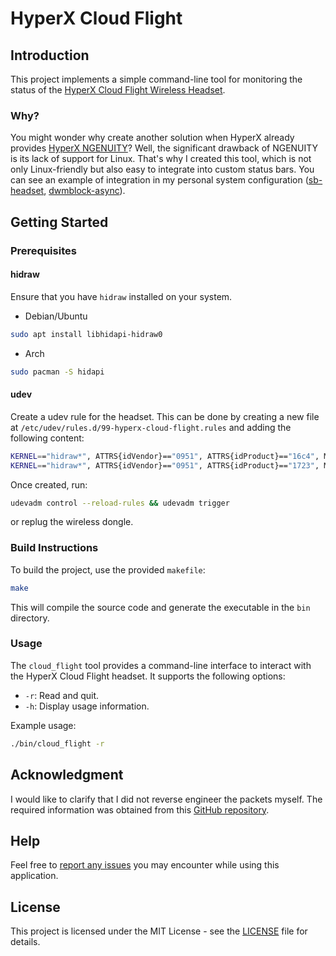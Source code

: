 # HyperX Cloud Flight

## Introduction

This project implements a simple command-line tool for monitoring the status of the [HyperX Cloud Flight Wireless Headset](https://hyperx.com/products/hyperx-cloud-flight?variant=41031691403421).

### Why?

You might wonder why create another solution when HyperX already provides [HyperX NGENUITY](https://hyperx.com/pages/ngenuity)? Well, the significant drawback of NGENUITY is its lack of support for Linux. That's why I created this tool, which is not only Linux-friendly but also easy to integrate into custom status bars. You can see an example of integration in my personal system configuration ([sb-headset](https://github.com/AkamQadiri/dotfiles/blob/master/.local/bin/sb-headset), [dwmblock-async](https://github.com/AkamQadiri/dwmblocks-async/blob/main/config.h)).

## Getting Started

### Prerequisites

#### hidraw

Ensure that you have `hidraw` installed on your system.

- Debian/Ubuntu

```bash
sudo apt install libhidapi-hidraw0
```

- Arch

```bash
sudo pacman -S hidapi
```

#### udev

Create a udev rule for the headset.
This can be done by creating a new file at `/etc/udev/rules.d/99-hyperx-cloud-flight.rules` and adding the following content:

```bash
KERNEL=="hidraw*", ATTRS{idVendor}=="0951", ATTRS{idProduct}=="16c4", MODE="0666"
KERNEL=="hidraw*", ATTRS{idVendor}=="0951", ATTRS{idProduct}=="1723", MODE="0666"
```

Once created, run:

```bash
udevadm control --reload-rules && udevadm trigger
```

or replug the wireless dongle.

### Build Instructions

To build the project, use the provided `makefile`:

```bash
make
```

This will compile the source code and generate the executable in the `bin` directory.

### Usage

The `cloud_flight` tool provides a command-line interface to interact with the HyperX Cloud Flight headset. It supports the following options:

- `-r`: Read and quit.
- `-h`: Display usage information.

Example usage:

```bash
./bin/cloud_flight -r
```

## Acknowledgment

I would like to clarify that I did not reverse engineer the packets myself. The required information was obtained from this [GitHub repository](https://github.com/kondinskis/hyperx-cloud-flight).

## Help

Feel free to [report any issues](https://github.com/AkamQadiri/hyperx-cloud-flight/issues) you may encounter while using this application.

## License

This project is licensed under the MIT License - see the [LICENSE](LICENSE) file for details.